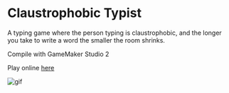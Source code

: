 # Claustrophobic Typist

A typing game where the person typing is claustrophobic, and the longer you take to write a word the smaller the room shrinks.

Compile with GameMaker Studio 2

Play online [here](https://ed-jones.itch.io/claustrophobic-typist)

![gif](http://i.imgur.com/RZY8rAn.gif)
